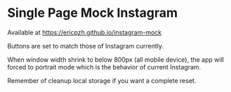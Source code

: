 # Single Page Mock Instagram

Available at https://ericpzh.github.io/instagram-mock

Buttons are set to match those of Instagram currently.

When window width shrink to below 800px (all mobile device), the app will forced to portrait mode which is the behavior of current Instagram.

Remember of cleanup local storage if you want a complete reset.
